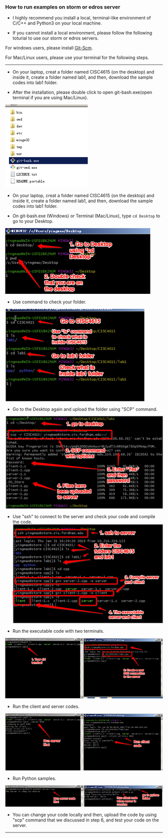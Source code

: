 ### How to run examples on storm or edros server

- I highly recommend you install a local, terminal-like environment of C/C++ and Python3 on your local machine.

- If you cannot install a local environment, please follow the following toturial to use our storm or edros servers. 


For windows users, please install [Git-Scm](https://git-scm.com/download/win). 

For Mac/Linux users, please use your terminal for the following steps. 

---
- On your laptop, creat a folder named CISC4615 (on the desktop) and inside it, create a folder named lab1, and then, download the sample codes into lab1 folder.

- After the installation, please double click to open git-bash.exe(open terminal if you are using Mac/Linux). 

![](pics/1.png)

- On your laptop, creat a folder named CISC4615 (on the desktop) and inside it, create a folder named lab1, and then, download the sample codes into lab1 folder.

- On git-bash.exe (Windows) or Terminal (Mac/Linux), type `cd Desktop` to go to your Desktop. 

![](pics/2.png)

- Use command to check your folder.

![](pics/3.png)

- Go to the Desktop again and upload the folder using "SCP" command.  

![](pics/4.png)

- Use "ssh" to connect to the server and check your code and compile the code. 
![](pics/5.png)

- Run the executable code with two terminals. 

 ![](pics/6.png)
 
- Run the client and server codes. 
 
 ![](pics/7.png)

- Run Python samples.
 
 ![](pics/8.png)
 

- You can change your code locally and then, upload the code by using "scp" command that we discussed in step 6, and test your code on the server. 


---